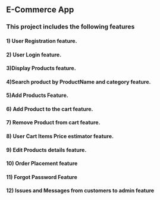 ## E-Commerce App

### This project includes the following features
####  1) User Registration feature.
#### 2) User Login feature.
####  3)Display Products feature.
#### 4)Search product by ProductName and category feature.
#### 5)Add Products Feature.
#### 6) Add Product to the cart feature.
#### 7) Remove Product from cart feature. 
#### 8) User Cart Items Price estimator feature.
#### 9) Edit Products details feature.
#### 10) Order Placement feature
#### 11) Forgot Password Feature
#### 12) Issues and Messages from customers to admin feature
